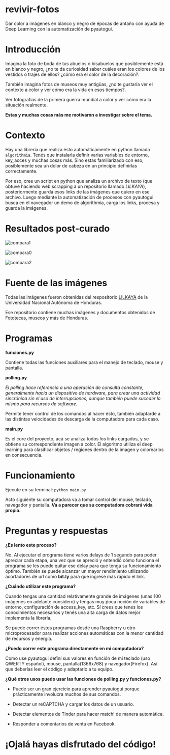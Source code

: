 # revivir-fotos
Dar color a imágenes en blanco y negro de épocas de antaño con ayuda de Deep Learning con la automatización de pyautogui. 

# Introducción

Imagina la foto de boda de tus abuelos o bisabuelos que posiblemente está en blanco y negro, ¿no te da curiosidad saber cuáles eran los colores de los vestidos o trajes de ellos? ¿cómo era el color de la decoración?.

También imagina fotos de museos muy antigüas, ¿no te gustaría ver el contexto a color y ver cómo era la vida en esos tiempos?. 

Ver fotografías de la primera guerra mundial a color y ver cómo era la situación realmente. 

**Estas y muchas cosas más me motivaron a investigar sobre el tema.**

# Contexto

Hay una librería que realiza ésto automáticamente en python llamada ```algorithmia```. Tenés que instalarla definir varias variables de entorno, key_acces y muchas cosas más. Sino estas familiarizado con eso, posiblemente sea un dolor de cabeza en un principio definirlas correctamente. 

Por eso, cree un script en python que analiza un archivo de texto (que obtuve haciendo web scrapping a un repositorio llamado _LILKAYA_), posteriormente guarda esos links de las imágenes que quiero en ese archivo. Luego mediante la automatización de procesos con pyautogui busca en el navegador un demo de algorithmia, carga los links, procesa y guarda la imágenes.

# Resultados post-curado

![compara1](https://github.com/cabustillo13/revivir-fotos/blob/master/Ejemplos/comparar1.png)

![compara0](https://github.com/cabustillo13/revivir-fotos/blob/master/Ejemplos/comparar0.png)

![compara2](https://github.com/cabustillo13/revivir-fotos/blob/master/Ejemplos/comparar2.png)

# Fuente de las imágenes

Todas las imágenes fueron obtenidas del respositorio [LILKAYA](https://lilkaya.unah.edu.hn/) de la Universidad Nacional Autónoma de Honduras. 

Ese repositorio contiene muchas imágenes y documentos obtenidos de Fototecas, museos y más de Honduras.

# Programas

**funciones.py**

Contiene todas las funciones auxiliares para el manejo de teclado, mouse y pantalla.

**polling.py**

_El polling hace referencia a una operación de consulta constante, generalmente hacia un dispositivo de hardware, para crear una actividad sincrónica sin el uso de interrupciones, aunque también puede suceder lo mismo para recursos de software._

Permite tener control de los comandos al hacer ésto, también adaptarde a las distintas velocidades de descarga de la computadora para cada caso.

**main.py**

Es el core del proyecto, acá se analiza todos los links cargados, y se obtiene su correspondiente imagen a color. El algoritmo utiliza el deep learning para clasificar objetos / regiones dentro de la imagen y colorearlos en consecuencia.

# Funcionamiento

Ejecute en su terminal: ```python main.py```

Acto siguiente su computadora va a tomar control del mouse, teclado, navegador y pantalla. **Va a parecer que su computadora cobrará vida propia.**

# Preguntas y respuestas

**¿Es lento este proceso?** 

No. Al ejecutar el programa tiene varios delays de 1 segundo para poder apreciar cada etapa, una vez que se apreció y entendió cómo funciona el programa se les puede quitar ese delay para que tenga su funcionamiento óptimo. También se puede alcanzar un mayor rendimiento utilizando acortadores de url como **bit.ly** para que ingrese más rápido el link. 

**¿Cuándo utilizar este programa?** 

Cuando tengas una cantidad relativamente grande de imágenes (unas 100 imágenes en adelante considero) y tengas muy ṕoca noción de variables de entorno, configuración de access_key, etc. Sí crees que tenes los conocimientos necesarios y tenés una alta carga de datos mejor implementa la librería.

Se puede correr éstos programas desde una Raspberry u otro microprocesador para realizar acciones automáticas con la menor cantidad de recursos y energía.

**¿Puedo correr este programa directamente en mi computadora?**

Como use pyautogui definí sus valores en función de mi teclado (uso QWERTY español), mouse, pantalla(1366x768) y navegador(Firefox). Así que deberías leer el código y adaptarlo a tu equipo.

**¿Qué otros usos puedo usar las funciones de polling.py y funciones.py?** 

* Puede ser un gran ejercicio para aprender pyautogui porque prácticamente involucra muchos de sus comandos.

* Detectar un reCAPTCHA y cargar los datos de un usuario.

* Detectar elementos de Tinder para hacer match! de manera automática.

* Responder a comentarios de venta en Facebook.

# ¡Ojalá hayas disfrutado del código!
